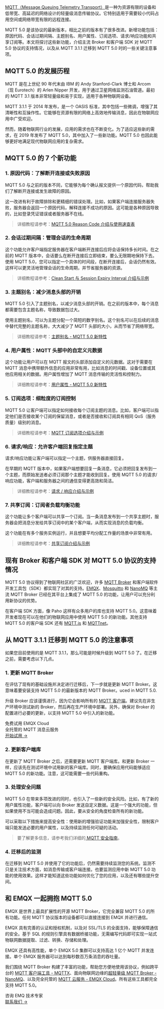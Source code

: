[MQTT（Message Queuing Telemetry Transport）](https://www.emqx.com/zh/blog/the-easiest-guide-to-getting-started-with-mqtt)是一种为资源有限的设备和低带宽、高延迟的网络设计的轻量级消息传输协议。它特别适用于需要较小代码占用空间或网络带宽有限的远程连接。

MQTT 5.0 是该协议的最新版本，相比之前的版本有了很多改进。新增功能包括：原因代码、会话过期间隔、主题别名、用户属性、订阅选项、请求/响应功能和共享订阅等。本文将探讨这些新功能，介绍主流 Broker 和客户端 SDK 对 MQTT 5.0 协议的支持情况，以及从 MQTT 3.1.1 迁移到 MQTT 5.0 时的一些关键注意事项。

## MQTT 5.0 的发展历程

MQTT 是在上世纪 90 年代末由 IBM 的 Andy Stanford-Clark 博士和 Arcom（现 Eurotech）的 Arlen Nipper 开发，用于通过卫星网络监测石油管道。最初的 MQTT 3.1 版本非常轻量级和易于实现，适用于各种物联网设备。

MQTT 3.1.1 于 2014 年发布，是一个 OASIS 标准，其中包括一些微调，增强了其清晰性和互操作性。它能够在资源有限的网络上高效地传输消息，因此在物联网应用中广受欢迎。

然而，随着物联网行业的发展，应用的需求也在不断变化。为了适应这些新的需求，在 2019 年发布了 MQTT 5.0，其中加入了一些新功能。MQTT 5.0 也因此能够更好地满足现代物联网应用的复杂需求。

## MQTT 5.0 的 7 个新功能

### 1. 原因代码：了解断开连接或失败原因

MQTT 5.0 与之前的版本不同，它能够为每个确认报文提供一个原因代码，帮助我们了解断开连接或发生故障的原因。

这一改进有利于故障排除和更精细的错误处理。比如，如果客户端连接服务器失败，服务器会返回一个原因代码，解释连接不成功的原因。这可能是各种原因导致的，比如登录凭证错误或者服务器不在线。

> 详细教程请参考：[MQTT 5.0 Reason Code 介绍与使用速查表](https://www.emqx.com/zh/blog/mqtt5-new-features-reason-code-and-ack)

### 2. 会话过期间隔：管理会话的生命周期

这个功能允许客户端指定服务器在客户端断开连接后应将会话保持多长时间。在之前的 MQTT 版本中，会话要么在断开连接后立即结束，要么无限期地保持下去。使用 MQTT 5.0，您可以指定一个具体的时间段，在断开连接后，会话仍然有效。这样可以更灵活地管理会话的生命周期，并节省服务器的资源。

> 详细教程请参考：[Clean Start 与 Session Expiry Interval 介绍与示例](https://www.emqx.com/zh/blog/mqtt5-new-feature-clean-start-and-session-expiry-interval)

### 3. 主题别名：减少消息头部的开销

MQTT 5.0 引入了主题别名，以减少消息头部的开销。在之前的版本中，每个消息都需要包含主题名称，导致数据包过大。

使用主题别名，可以为主题分配一个简短的数字别名。这个别名可以在后续的消息中替代完整的主题名称，大大减少了 MQTT 头部的大小，从而节省了网络带宽。

> 详细教程请参考：[主题别名 - MQTT 5.0 新特性](https://www.emqx.com/zh/blog/mqtt5-topic-alias)

### 4. 用户属性：MQTT 头部中的自定义元数据

这个功能让用户可以在 MQTT 报文的头部添加自定义的元数据。这对于需要在 MQTT 消息中携带额外信息的应用非常有用，比如消息的时间戳、设备位置或其他应用相关的数据。用户属性增加了 MQTT 消息传输的灵活性和控制力。

> 详细教程请参考：[用户属性 - MQTT 5.0 新特性](https://www.emqx.com/zh/blog/mqtt5-user-properties)

### 5. 订阅选项：细粒度的订阅控制

MQTT 5.0 让客户端可以指定如何接收每个订阅主题的消息。比如，客户端可以指定他们是否接收某个订阅的保留消息，或者是否接收和订阅具有相同 QoS（服务质量）级别的消息。

> 详细教程请参考：[MQTT 订阅选项介绍与示例](https://www.emqx.com/zh/blog/an-introduction-to-subscription-options-in-mqtt)

### 6. 请求/响应：允许客户端回复指定主题

请求/响应功能让客户端可以指定一个主题，供服务器直接回复。

在早期的 MQTT 版本中，如果客户端想要回复一条消息，它必须把回复发布到一个主题，而原始发送者必须订阅那个主题才能收到回复。使用 MQTT 5.0 的请求/响应功能，客户端和服务器之间的通信变得更高效和简洁。

> 详细教程请参考：[请求 / 响应介绍与示例](https://www.emqx.com/zh/blog/mqtt5-request-response)

### 7. 共享订阅：订阅者负载均衡功能

这个功能让多个客户端可以共享一个订阅。当一条消息发布到一个共享主题时，服务器会把消息分发给共享订阅中的某个客户端，从而实现消息的负载均衡。

这个功能在有多个服务实例运行，并且想要平均分配工作量的场景中非常有用。

>详细教程请参考：[共享订阅介绍与示例](https://www.emqx.com/zh/blog/introduction-to-mqtt5-protocol-shared-subscription)

## 现有 Broker 和客户端 SDK 对 MQTT 5.0 协议的支持情况

MQTT 5.0 协议得到了物联网社区的广泛欢迎，许多 [MQTT Broker](https://www.emqx.com/zh/blog/the-ultimate-guide-to-mqtt-broker-comparison) 和客户端软件开发工具包（SDK）都实现了对其的支持。[EMQX](https://www.emqx.io/)、[Mosquitto](https://www.emqx.com/en/blog/mosquitto-mqtt-broker-pros-cons-tutorial-and-modern-alternatives) 和 [NanoMQ](https://nanomq.io/) 等主流 MQTT Broker 已经在其平台上集成了 MQTT 5.0 的功能，让用户可以充分利用新协议的优势。

在客户端 SDK 方面，像 Paho 这样有众多用户的库也支持 MQTT 5.0。这意味着开发者现在可以在他们的物联网应用中使用 MQTT 5.0 的新功能。其他支持 MQTT 5.0 的客户端 SDK 还有 [MQTT.js](https://www.emqx.com/zh/blog/mqtt-js-tutorial) 和 [MQTTnet](https://www.emqx.com/en/blog/connecting-to-serverless-mqtt-broker-with-mqttnet-in-csharp)。

## 从 MQTT 3.1.1 迁移到 MQTT 5.0 的注意事项

如果您目前使用的是 MQTT 3.1.1，那么可能是时候升级到 MQTT 5.0 了。在迁移之前，需要考虑以下几点。

### 1. 更新 MQTT Broker

在评估了现有的基础设施并决定进行迁移后，下一步就是更新 MQTT Broker。这意味着要安装支持 MQTT 5.0 的最新版本的 MQTT Broker。uced in MQTT 5.0.

升级 Broker 应该谨慎进行，因为它会影响所有的 [MQTT 客户端](https://www.emqx.com/zh/blog/mqtt-client-tools)。建议先在非生产环境中测试新的 Broker，然后再在生产环境中部署。另外，确保对 Broker 的配置进行必要的更新，以支持 MQTT 5.0 中引入的新功能。

<section class="promotion">
    <div>
        免费试用 EMQX Cloud
        <div class="is-size-14 is-text-normal has-text-weight-normal">全托管的 MQTT 消息云服务</div>
    </div>
    <a href="https://accounts-zh.emqx.com/signup?continue=https://cloud.emqx.com/console/deployments/0?oper=new" class="button is-gradient px-5">开始试用 →</a>
</section>


### 2. 更新客户端库

在更新了 MQTT Broker 之后，还需要更新 MQTT 客户端库。和更新 Broker 一样，应该先在测试环境中试用新的客户端库。同时，要确保应用代码能够适应 MQTT 5.0 的新功能。注意，这可能需要一些代码重构。

### 3. 处理安全问题

MQTT 5.0 在带来多项改进的同时，也引入了一些新的安全风险。比如，有了新的用户属性功能，客户端可以向 Broker 发送自定义数据。这是一个强大的功能，但如果使用不当可能会造成问题。因此，要从安全的角度检查所有的新功能。

可以采取以下措施来提高安全性：使用新的增强验证功能来加强安全性，限制客户端只能发送必要的用户属性，以及持续监测任何可疑的活动。

> 要了解更多信息，请参考我们详细的[ MQTT 安全指南](https://www.emqx.com/zh/blog/essential-things-to-know-about-mqtt-security)。

### 4. 迁移后的监测

在迁移到 MQTT 5.0 并使用了它的功能后，仍然需要持续监测您的系统。监测不只是关注技术方面，如消息传输或客户端连接。也要监测应用中新 MQTT 5.0 功能的使用效果。这样才能知道这些功能如何优化了您的应用，以及还有哪些提升空间。

## 和 EMQX 一起拥抱 MQTT 5.0

EMQX 是世界上最具扩展性的开源 MQTT Broker，它完全兼容 MQTT 5.0 的所有功能。任何 MQTT 协议版本的设备都可以直接连接到 EMQX 并进行通信。

EMQX 具有完善的认证和授权机制，以及对 SSL/TLS 的全面支持，能够保障通信的安全。基于 SQL 的规则引擎具有数据桥接功能，无需编写代码即可实现一站式物联网数据提取、过滤、转换、存储和处理。

EMQX 还具有高性能，单个 EMQX 5.0 集群可以支持高达 1 亿个 MQTT 并发连接。单个 EMQX 服务器可以达到每秒数百万条消息的吞吐量。

我们围绕 MQTT Broker 构建了丰富的功能，帮助您方便地使用该协议，例如跨平台的 [MQTT 客户端工具 - MQTTX](https://mqttx.app/)、面向物联网边缘的[超轻量级 MQTT Broker - NanoMQ](https://nanomq.io/)、以及完全托管的 [MQTT 云服务 - EMQX Cloud](https://www.emqx.com/zh/cloud)。所有这些工具都完全支持 MQTT 5.0。





<section class="promotion">
    <div>
        咨询 EMQ 技术专家
    </div>
    <a href="https://www.emqx.com/zh/contact?product=solutions" class="button is-gradient px-5">联系我们 →</a>
</section>
